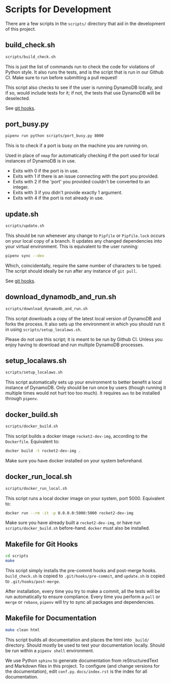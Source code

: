 # Scripts for Development

There are a few scripts in the `scripts/` directory that aid in the development
of this project.

## build\_check.sh

```sh
scripts/build_check.sh
```

This is just the list of commands run to check the code for violations of Python
style. It also runs the tests, and is the script that is run in our Github CI.
Make sure to run before submitting a pull request!

This script also checks to see if the user is running DynamoDB locally, and if
so, would include tests for it; if not, the tests that use DynamoDB will be
deselected.

See [git hooks](#makefile-for-git-hooks).

## port\_busy.py

```sh
pipenv run python scripts/port_busy.py 8000
```

This is to check if a port is busy on the machine you are running on.

Used in place of `nmap` for automatically checking if the port used for local
instances of DynamoDB is in use.

- Exits with 0 if the port is in use.
- Exits with 1 if there is an issue connecting with the port you provided.
- Exits with 2 if the 'port' you provided couldn't be converted to an integer.
- Exits with 3 if you didn't provide exactly 1 argument.
- Exits with 4 if the port is not already in use.

## update.sh

```sh
scripts/update.sh
```

This should be run whenever any change to `Pipfile` or `Pipfile.lock` occurs on
your local copy of a branch. It updates any changed dependencies into your
virtual environment. This is equivalent to the user running:

```sh
pipenv sync --dev
```

Which, coincidentally, require the same number of characters to be typed. The
script should ideally be run after any instance of `git pull`.

See [git hooks](#makefile-for-git-hooks).

## download\_dynamodb\_and\_run.sh

```sh
scripts/download_dynamodb_and_run.sh
```

This script downloads a copy of the latest local version of DynamoDB and forks
the process. It also sets up the environment in which you should run it in using
`scripts/setup_localaws.sh`.

Please do not use this script; it is meant to be run by Github CI. Unless you
enjoy having to download and run multiple DynamoDB processes.

## setup\_localaws.sh

```sh
scripts/setup_localaws.sh
```

This script automatically sets up your environment to better benefit a local
instance of DynamoDB. Only should be run once by users (though running it
multiple times would not hurt too too much). It requires `aws` to be installed
through `pipenv`.

## docker\_build.sh

```sh
scripts/docker_build.sh
```

This script builds a docker image `rocket2-dev-img`, according to the
`Dockerfile`. Equivalent to:

```sh
docker build -t rocket2-dev-img .
```

Make sure you have docker installed on your system beforehand.

## docker\_run\_local.sh

```sh
scripts/docker_run_local.sh
```

This script runs a local docker image on your system, port 5000. Equivalent to:

```sh
docker run --rm -it -p 0.0.0.0:5000:5000 rocket2-dev-img
```

Make sure you have already built a `rocket2-dev-img`, or have run
`scripts/docker_build.sh` before-hand. `docker` must also be installed.

## Makefile for Git Hooks

```sh
cd scripts
make
```

This script simply installs the pre-commit hooks and post-merge hooks.
`build_check.sh` is copied to `.git/hooks/pre-commit`, and `update.sh` is copied
to `.git/hooks/post-merge`.

After installation, every time you try to make a commit, all the tests will be
run automatically to ensure compliance. Every time you perform a `pull` or
`merge` or `rebase`, `pipenv` will try to sync all packages and dependencies.

## Makefile for Documentation

```sh
make clean html
```

This script builds all documentation and places the html into `_build/`
directory. Should mostly be used to test your documentation locally. Should be
run within a `pipenv shell` environment.

We use Python `sphinx` to generate documentation from reStructuredText and
Markdown files in this project. To configure (and change versions for the
documentation), edit `conf.py`. `docs/index.rst` is the index for all documentation.
